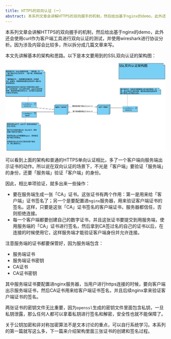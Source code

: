 ```yaml
---
title: HTTPS的双向认证（一）
abstract: 本系列文章会讲解HTTPS的双向握手的机制，然后给出基于nginx的demo，此外还会使用curl作为客户端工具进行双向认证的测试，并使用wireshark进行协议分析。
---
```


本系列文章会讲解HTTPS的双向握手的机制，然后给出基于nginx的demo，此外还会使用curl作为客户端工具进行双向认证的测试，并使用wireshark进行协议分析。因为涉及内容会比较多，所以拆分成几篇文章来写。

本文先讲解基本的架构和思路。以下是本文要用到的SSL双向认证的架构图：

![](https://raw.githubusercontent.com/liweinan/blogpic2020_i/master/feb01/111.png)

可以看到上面的架构和普通的HTTPS单向认证相比，多了一个客户端向服务端出示证书的动作。所以说在双向认证的场景下，不光是「客户端」要验证「服务端」的身份，还要「服务端」验证「客户端」的身份。

因此，相比单项验证，就多出来一些操作：

* 要在服务端生成一张「CA」证书。这张证书有两个作用：第一是用来给「客户端」证书签名了；另一个是要配置进`nginx`服务器，用来验证客户端证书的签名。这样，只要是这张「CA」证书签名的客户端证书，服务器都信任，否则拒绝连接。
* 每一个客户端都要创建自己的数字证书，并且这张证书要提交到用服务端，使用服务端的「CA」证书进行签名，然后拿到CA签过名的自己的证书以后，在连接的时候使用它，这样服务端才能验证客户端身份并允许连接。

注意服务端的证书都要保管好，因为服务端包含：

* 服务端证书
* 服务端证书密钥
* CA证书
* CA证书密钥

其中服务端证书要配置进nginx服务器，当用户进行https连接的时候，要向客户端出示服务端证书，然后CA证书用来给客户端证书签名，并且后续nginx拿来验证客户端证书的签名。

两张证书的密钥文件无比重要，因为`openssl`生成的密钥文件里面包含私钥，一旦私钥泄露，那么任何人都可以拿着私钥进行签名和解密，安全性也就不能保障了。

关于公钥加密和非对称加密算法不是文本讨论的重点，可以自行系统学习。本系列的第一篇就写这么多，下一篇来介绍架构里面三张证书的创建和签名过程。

